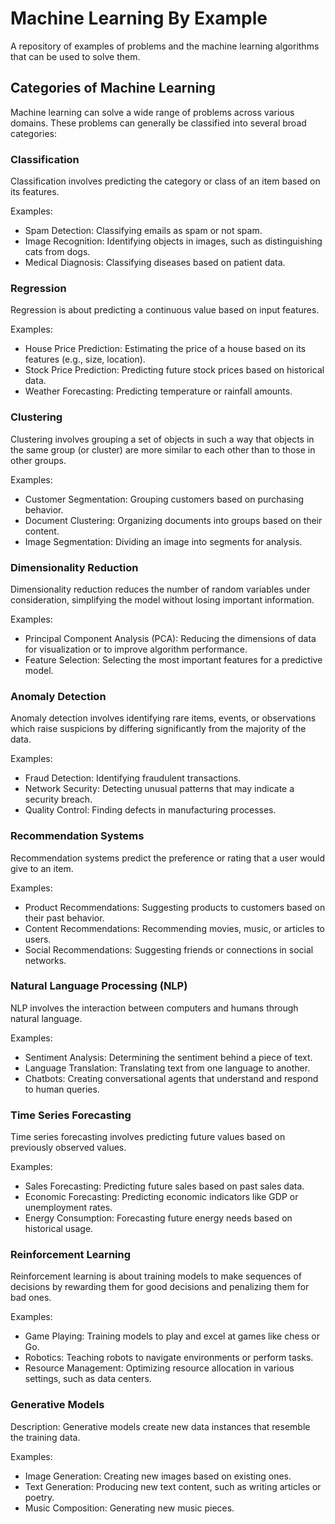# Machine Learning By Example

A repository of examples of problems and the machine learning algorithms that can be used to solve them.

## Categories of Machine Learning

Machine learning can solve a wide range of problems across various domains. These problems can generally be classified into several broad categories:

### Classification
Classification involves predicting the category or class of an item based on its features.

Examples:

- Spam Detection: Classifying emails as spam or not spam.
- Image Recognition: Identifying objects in images, such as distinguishing cats from dogs.
- Medical Diagnosis: Classifying diseases based on patient data.

### Regression
Regression is about predicting a continuous value based on input features.

Examples:

- House Price Prediction: Estimating the price of a house based on its features (e.g., size, location).
- Stock Price Prediction: Predicting future stock prices based on historical data.
- Weather Forecasting: Predicting temperature or rainfall amounts.

### Clustering
Clustering involves grouping a set of objects in such a way that objects in the same group (or cluster) are more similar to each other than to those in other groups.

Examples:

- Customer Segmentation: Grouping customers based on purchasing behavior.
- Document Clustering: Organizing documents into groups based on their content.
- Image Segmentation: Dividing an image into segments for analysis.

### Dimensionality Reduction
Dimensionality reduction reduces the number of random variables under consideration, simplifying the model without losing important information.

Examples:

- Principal Component Analysis (PCA): Reducing the dimensions of data for visualization or to improve algorithm performance.
- Feature Selection: Selecting the most important features for a predictive model.

### Anomaly Detection
Anomaly detection involves identifying rare items, events, or observations which raise suspicions by differing significantly from the majority of the data.

Examples:

- Fraud Detection: Identifying fraudulent transactions.
- Network Security: Detecting unusual patterns that may indicate a security breach.
- Quality Control: Finding defects in manufacturing processes.

### Recommendation Systems
Recommendation systems predict the preference or rating that a user would give to an item.

Examples:

- Product Recommendations: Suggesting products to customers based on their past behavior.
- Content Recommendations: Recommending movies, music, or articles to users.
- Social Recommendations: Suggesting friends or connections in social networks.

### Natural Language Processing (NLP)
NLP involves the interaction between computers and humans through natural language.

Examples:

- Sentiment Analysis: Determining the sentiment behind a piece of text.
- Language Translation: Translating text from one language to another.
- Chatbots: Creating conversational agents that understand and respond to human queries.

### Time Series Forecasting
Time series forecasting involves predicting future values based on previously observed values.

Examples:

- Sales Forecasting: Predicting future sales based on past sales data.
- Economic Forecasting: Predicting economic indicators like GDP or unemployment rates.
- Energy Consumption: Forecasting future energy needs based on historical usage.

### Reinforcement Learning
Reinforcement learning is about training models to make sequences of decisions by rewarding them for good decisions and penalizing them for bad ones.

Examples:

- Game Playing: Training models to play and excel at games like chess or Go.
- Robotics: Teaching robots to navigate environments or perform tasks.
- Resource Management: Optimizing resource allocation in various settings, such as data centers.

### Generative Models
Description: Generative models create new data instances that resemble the training data.

Examples:

- Image Generation: Creating new images based on existing ones.
- Text Generation: Producing new text content, such as writing articles or poetry.
- Music Composition: Generating new music pieces.

